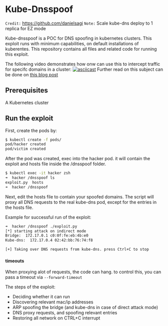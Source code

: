 # Kube-Dnsspoof

`Credit:` https://github.com/danielsagi
`Note:` Scale kube-dns deploy to 1 replica for EZ mode

Kube-dnsspoof is a POC for DNS spoofing in kubernetes clusters.
This exploit runs with minimum capabilities, on default installations of kuberentes.
This repository contains all files and related code for running this exploit.  

The following video demonstrates how onw can use this to intercept traffic for specifc domains in a cluster:
[![asciicast](https://asciinema.org/a/250310.svg)](https://asciinema.org/a/250310)
Further read on this subject can be done on [this blog post](https://blog.aquasec.com/dns-spoofing-kubernetes-clusters)

## Prerequisites
A Kubernetes cluster


## Run the exploit
  
First, create the pods by:
    
```bash
$ kubectl create -f pods/
pod/hacker created     
pod/victim created   
```

After the pod was created, exec into the hacker pod. it will contain the exploit and hosts file inside the /dnsspoof folder.

```zsh
$ kubectl exec -it hacker zsh
➜  hacker /dnsspoof ls
exploit.py  hosts
➜  hacker /dnsspoof 
```

Next, edit the hosts file to contain your spoofed domains.
The script will proxy all DNS requests to the real kube-dns pod, except for the entries in the hosts file.  

Example for successful run of the exploit:
```zsh
➜  hacker /dnsspoof ./exploit.py
[*] starting attack on indirect mode
Bridge:  172.17.0.1 c0:0f:fe:eb:4b:e0
Kube-dns:  172.17.0.4 02:42:bb:76:74:f8

[+] Taking over DNS requests from kube-dns. press Ctrl+C to stop
```

#### timeouts
When proxying alot of requests, the code can hang. to control this, you can pass a timeout via `--forward-timeout`

The steps of the exploit:
* Deciding whether it can run
* Discovering relevant mac/ip addresses
* ARP spoofing the bridge (and kube-dns in case of direct attack mode)
* DNS proxy requests, and spoofing relevant entries
* Restoring all network on CTRL+C interrupt


